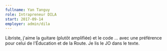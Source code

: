 ```yaml
---
fullname: Yan Tanguy
role: Intrapreneur DILA
start: 2017-09-14
employer: admin/dila
---
```


Libriste, j'aime la guitare (plutôt amplifiée) et le code ... avec une préférence pour celui de l'Éducation et de la Route. Je lis le JO dans le texte. 
